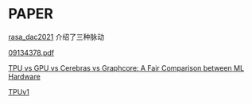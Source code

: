 # PAPER

[rasa_dac2021](rasa_dac2021.pdf) 介绍了三种脉动

[09134378.pdf](09134378.pdf)

[TPU vs GPU vs Cerebras vs Graphcore: A Fair Comparison between ML Hardware](https://khairy2011.medium.com/tpu-vs-gpu-vs-cerebras-vs-graphcore-a-fair-comparison-between-ml-hardware-3f5a19d89e38)

[TPUv1](ISCApaperv3%20(2).pdf)
